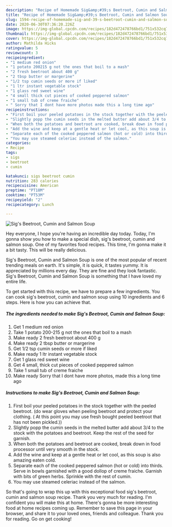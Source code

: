 ```yaml
---
description: "Recipe of Homemade Sig&amp;#39;s Beetroot, Cumin and Salmon Soup"
title: "Recipe of Homemade Sig&amp;#39;s Beetroot, Cumin and Salmon Soup"
slug: 1594-recipe-of-homemade-sig-and-39-s-beetroot-cumin-and-salmon-soup
date: 2020-06-30T07:36:20.226Z
image: https://img-global.cpcdn.com/recipes/182d472478766bd1/751x532cq70/sigs-beetroot-cumin-and-salmon-soup-recipe-main-photo.jpg
thumbnail: https://img-global.cpcdn.com/recipes/182d472478766bd1/751x532cq70/sigs-beetroot-cumin-and-salmon-soup-recipe-main-photo.jpg
cover: https://img-global.cpcdn.com/recipes/182d472478766bd1/751x532cq70/sigs-beetroot-cumin-and-salmon-soup-recipe-main-photo.jpg
author: Mathilda Hicks
ratingvalue: 5
reviewcount: 3
recipeingredient:
- "1 medium red onion"
- "1 potato 200215 g not the ones that boil to a mash"
- "2 fresh beetroot about 400 g"
- "2 tbsp butter or margerine"
- "1/2 tsp cumin seeds or more if liked"
- "1 ltr instant vegetable stock"
- "1 glass red sweet wine"
- "4 small thick cut pieces of cooked peppered salmon"
- "1 small tub of creme fraiche"
- " Sorry that I dont have more photos made this a long time ago"
recipeinstructions:
- "First boil your peeled potatoes in the stock together with the peeled beetroot. (do wear gloves when peeling beetroot and protect your clothing. ( At this point you may use fresh bought peeled beetroot that has not been pickled.))"
- "Slightly popp the cumin seeds in the melted butter add about 3/4 to the stock with the potatoes and beetroot. Keep the rest of the seed for garnish."
- "When both the potatoes and beetroot are cooked, break down in food processor until very smooth in the stock."
- "Add the wine and keep at a gentle heat or let cool, as this soup is also amazing eaten cold."
- "Separate each of the cooked peppered salmon (hot or cold) into thirds. Serve in bowls garnished with a good dollop of creme fraiche. Garnish with bits of green herbs. Sprinkle with the rest of cumin."
- "You may use steamed celeriac instead of the salmon."
categories:
- Recipe
tags:
- sigs
- beetroot
- cumin

katakunci: sigs beetroot cumin 
nutrition: 283 calories
recipecuisine: American
preptime: "PT18M"
cooktime: "PT53M"
recipeyield: "2"
recipecategory: Lunch

---
```



![Sig&#39;s Beetroot, Cumin and Salmon Soup](https://img-global.cpcdn.com/recipes/182d472478766bd1/751x532cq70/sigs-beetroot-cumin-and-salmon-soup-recipe-main-photo.jpg)

Hey everyone, I hope you're having an incredible day today. Today, I'm gonna show you how to make a special dish, sig&#39;s beetroot, cumin and salmon soup. One of my favorites food recipes. This time, I'm gonna make it a bit tasty. This will be really delicious.



Sig&#39;s Beetroot, Cumin and Salmon Soup is one of the most popular of recent trending meals on earth. It's simple, it is quick, it tastes yummy. It is appreciated by millions every day. They are fine and they look fantastic. Sig&#39;s Beetroot, Cumin and Salmon Soup is something that I have loved my entire life.


To get started with this recipe, we have to prepare a few ingredients. You can cook sig&#39;s beetroot, cumin and salmon soup using 10 ingredients and 6 steps. Here is how you can achieve that.

<!--inarticleads1-->

##### The ingredients needed to make Sig&#39;s Beetroot, Cumin and Salmon Soup:

1. Get 1 medium red onion
1. Take 1 potato 200-215 g not the ones that boil to a mash
1. Make ready 2 fresh beetroot about 400 g
1. Make ready 2 tbsp butter or margerine
1. Get 1/2 tsp cumin seeds or more if liked
1. Make ready 1 ltr instant vegetable stock
1. Get 1 glass red sweet wine
1. Get 4 small, thick cut pieces of cooked peppered salmon
1. Take 1 small tub of creme fraiche
1. Make ready  Sorry that I dont have more photos, made this a long time ago




<!--inarticleads2-->

##### Instructions to make Sig&#39;s Beetroot, Cumin and Salmon Soup:

1. First boil your peeled potatoes in the stock together with the peeled beetroot. (do wear gloves when peeling beetroot and protect your clothing. ( At this point you may use fresh bought peeled beetroot that has not been pickled.))
1. Slightly popp the cumin seeds in the melted butter add about 3/4 to the stock with the potatoes and beetroot. Keep the rest of the seed for garnish.
1. When both the potatoes and beetroot are cooked, break down in food processor until very smooth in the stock.
1. Add the wine and keep at a gentle heat or let cool, as this soup is also amazing eaten cold.
1. Separate each of the cooked peppered salmon (hot or cold) into thirds. Serve in bowls garnished with a good dollop of creme fraiche. Garnish with bits of green herbs. Sprinkle with the rest of cumin.
1. You may use steamed celeriac instead of the salmon.




So that's going to wrap this up with this exceptional food sig&#39;s beetroot, cumin and salmon soup recipe. Thank you very much for reading. I'm confident you will make this at home. There's gonna be more interesting food at home recipes coming up. Remember to save this page in your browser, and share it to your loved ones, friends and colleague. Thank you for reading. Go on get cooking!
